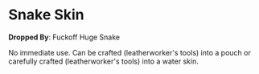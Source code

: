 
# Snake Skin

**Dropped By**: Fuckoff Huge Snake

No immediate use. Can be crafted (leatherworker's tools) into a pouch or carefully crafted (leatherworker's tools) into a water skin. 
